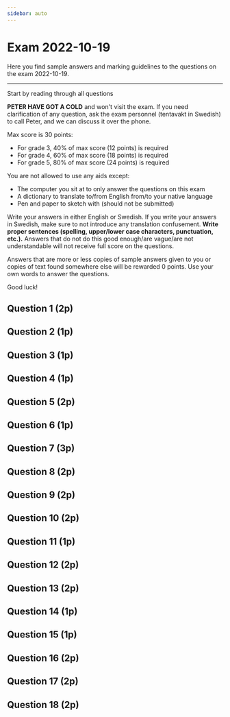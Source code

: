 ```yaml
---
sidebar: auto
---
```

# Exam 2022-10-19
Here you find sample answers and marking guidelines to the questions on the exam 2022-10-19.

---

Start by reading through all questions

**PETER HAVE GOT A COLD** and won't visit the exam. If you need clarification of any question, ask the exam personnel (tentavakt in Swedish) to call Peter, and we can discuss it over the phone.

Max score is 30 points:

* For grade 3, 40% of max score (12 points) is required
* For grade 4, 60% of max score (18 points) is required
* For grade 5, 80% of max score (24 points) is required

You are not allowed to use any aids except:

* The computer you sit at to only answer the questions on this exam
* A dictionary to translate to/from English from/to your native language
* Pen and paper to sketch with (should not be submitted)

Write your answers in either English or Swedish. If you write your answers in Swedish, make sure to not introduce any translation confusement. **Write proper sentences (spelling, upper/lower case characters, punctuation, etc.).** Answers that do not do this good enough/are vague/are not understandable will not receive full score on the questions.

Answers that are more or less copies of sample answers given to you or copies of text found somewhere else will be rewarded 0 points. Use your own words to answer the questions.

Good luck!




## Question 1 (2p)
<ExamQuestion>
<template v-slot:question>

Name the method one should use in HTTP when the request is about:

1. Deleting a resource
2. Retrieving a resource
3. Creating a new resource
3. Updating a new resource

You will get:

* 0.5 points for each correct name (spelling must be correct)

</template>
<template v-slot:sample-answer>

1. `DELETE`
2. `GET`
3. `POST`
4. `PUT`

</template>
<template v-slot:marking-guidelines>

* 0.5 points for each correct name (spelling must be correct)

</template>
</ExamQuestion>




## Question 2 (1p)
<ExamQuestion>
<template v-slot:question>

Explain why the URI `/create-movie` is no good URI to use in a REST API.

</template>
<template v-slot:sample-answer>

In HTTP, the URI should only identify the resource the request is about. The URI `/create-movie` do not only identify that the request is about a movie resource, but it also suggests that the request is about creating a movie resource. That part (`create-`) should not be in the URI, but the method (e.g. POST) should indicate that the request is about creating a resource.

</template>
<template v-slot:marking-guidelines>

* 1 point for URI should only identify resources, not "action"

</template>
</ExamQuestion>





## Question 3 (1p)
<ExamQuestion>
<template v-slot:question>

Explain when the `Accept` header is used in HTTP. Also, give one example of a value it can have, and explain how that value should be interpreted.

</template>
<template v-slot:sample-answer>

The `Accept` header is used in HTTP requests. It can, for example, have the value `application/json`, which means that the client would like to get back the body of the response in JSON format.

</template>
<template v-slot:marking-guidelines>

* 0.33 points for used in request
* 0.33 points for sample value
  * (0.23 points if provided value is too far from correct value)
* 0.33 points for explanation of sample value

</template>
</ExamQuestion>





## Question 4 (1p)
<ExamQuestion>
<template v-slot:question>

Name the HTTP header that is used to indicate in which data format the body of the request is written in.

</template>
<template v-slot:sample-answer>

Content-Type

</template>
<template v-slot:marking-guidelines>

* 1 point for correct answer
  * (0.75 points for spelling errors)

</template>
</ExamQuestion>







## Question 5 (2p)
<ExamQuestion>
<template v-slot:question>

Write the HTTP status code one should use in a response when the request:

1. Couldn't be carried out, because something on the server didn't work as expected (for example the web app couldn't communicate with the database)
2. The server successfully carried out the request, and a new resource was created
3. The server successfully carried out the request, but no resource is sent back (the response contains no body)
4. The resource identified by the URI doesn't exist

You will get:

* 0.5 points for each correct status code

</template>
<template v-slot:sample-answer>

1. 500
2. 201
3. 204
4. 404

</template>
<template v-slot:marking-guidelines>

* 0.5 points for each correct status code

</template>
</ExamQuestion>









## Question 6 (1p)
<ExamQuestion>
<template v-slot:question>

REST is built upon a set of constraints. In this context, give a general description of what a constraint is.

</template>
<template v-slot:sample-answer>

A constraint means something that is limiting us in how to build the system. It prevents us from building the system in a bad way. The more of these constraints we use, the more of the bad ways of building the system we will avoid, and it is more likely that we will end up with a good system.

</template>
<template v-slot:marking-guidelines>

* 1 point for a correct description

</template>
</ExamQuestion>






## Question 7 (3p)
<ExamQuestion>
<template v-slot:question>

Name and describe each constraint REST consists of.

</template>
<template v-slot:sample-answer>

See [CHAPTER 5, Representational State Transfer (REST)](https://www.ics.uci.edu/~fielding/pubs/dissertation/rest_arch_style.htm) in Roy Fielding's dissertation *Architectural Styles and
the Design of Network-based Software Architectures*.

</template>
<template v-slot:marking-guidelines>

* 0.25 points for each correct name
* 0.25 points for each correct description

OR (if the code-on-demand constraint is not mentioned):

* 0.25 points for each correct name
* 0.25 points for each correct description
* 0.5 points for overall very good, accurate and correct descriptions

</template>
</ExamQuestion>






## Question 8 (2p)
<ExamQuestion>
<template v-slot:question>

On a backend storing information about humans, the following SQLite table is used to store the humans:

|id|name|age|
|---|---|---|
|1  | Alice | 10 |
|2  | Bob | 15 |
|3  | Alice | 15 |
|4  | Claire | 20 |
|5  | Claire | 10 |
| ... | ... | ... |

As you can see, there are many humans, and some of them have the same name, or the same age. To find one that you are looking for without knowing all details about, it would be good to support filtering, so clients can obtain only the humans that have a specific name, or a specific age, or both.

Your task is to design the REST API for this request, so clients in the HTTP request can specify the name, or age, or both, and would only get back the humans matching those values.

You only need to design the HTTP request, not the response.

</template>
<template v-slot:sample-answer>

Since the request is about retrieving resources, the `GET` method should be used.

Since the request is about human resources, the URI `/humans` is a good choice.

To filter, the query string parameters can be used:

* `/humans` would send back all humans
* `/humans?age=AGE` would send back all humans with the age `AGE` (an actual number, like `10`)
* `/humans?name=NAME` would send back all humans with the name `NAME` (an actual name, like `Alice`)
* `/humans?age=AGE&name=NAME` would send back all humans with the age `AGE` (an actual number, like `10`) and the name `NAME` (an actual name, like `Alice`)

</template>
<template v-slot:marking-guidelines>

* 0.25 points for GET
* 0.25 points for `/humans` (or similar)
* 1.5 points for suggesting query string parameters
  * 0.5 points for instead suggesting `/humans/age/THE_AGE` and `/humans/name/THE_NAME`

</template>
</ExamQuestion>






## Question 9 (2p)
<ExamQuestion>
<template v-slot:question>

On a backend storing information about blogposts, the following SQLite table is used to store the blogposts:

|id|title|content|
|---|---|---|
|1  | HTML | HTML is fun. |
|2  | CSS | CSS is very fun! |

The backend is implemented in Express, and the following code is used to send back a blogpost with a specific id:

```js
app.get('/blogposts/:id', function(request, response){
    
    const id = request.params.id
    
    const query = "SELECT * FROM blogposts WHERE id = ?"
    const values = [id]
    
    db.get(query, values, function(error, blogpost){
        
        // Let us assume no error occurs.
        
        response.json(blogpost)
        
    })
    
})
```

Write the body the HTTP response would contain for the request GET `/blogposts/2`.

</template>
<template v-slot:sample-answer>

```json
{
  "id": 2,
  "title": "CSS",
  "content": "CSS is very fun!"
}
```

</template>
<template v-slot:marking-guidelines>

* 2 points for an answer that is largely correct
* Small point reductions for smaller errors:
  * -0.1 points for keys/string values being surrounded by `'` instead of `"` (has to be `"` in JSON)
  * -0.25 points for keys not being surrounded by quotes at all
  * -0.25 points for `"2"` instead of `2`
  * -0.5 points for excluding the `id` property 
  * -0.5 points for string values not being surrounded by quotes at all
  * -0.5 points for including a JSON array

</template>
</ExamQuestion>





## Question 10 (2p)
<ExamQuestion>
<template v-slot:question>

Explain how a middleware is implemented in Express. Don't explain how a specific middleware is implemented, just give a general description.

</template>
<template v-slot:sample-answer>

A middleware in Express is implemented as a function. The function will be called each time the Express application receives an HTTP request. When it's called, it will be passed 3 arguments:

* `request`, which is an object containing information about the HTTP request that is being received
* `response`, which is an object containing information about the HTTP response that should be sent back to the client
* `next`, which is a function one should call if the next middleware in the Express application should be invoked

</template>
<template v-slot:marking-guidelines>

* 0.5 points for function
* 0.5 points for `req`/`request` parameter
* 0.5 points for `res`/`response` parameter
* 0.5 points for `next` parameter

</template>
</ExamQuestion>






## Question 11 (1p)
<ExamQuestion>
<template v-slot:question>

Does it make sense to put the user's favorite color in an ID Token? Justify your answer.

</template>
<template v-slot:sample-answer>

The ID Token should contain information about the user, and if the frontend needs to know which the user's favorite color is, then putting that information in the ID Token makes sense.

</template>
<template v-slot:marking-guidelines>

* 1 point for an answer with a correct and valid justification

</template>
</ExamQuestion>







## Question 12 (2p)
<ExamQuestion>
<template v-slot:question>

Explain why it's very important that the secret the server use to generate a JWT Access Token is known only by the server.

</template>
<template v-slot:sample-answer>

If someone else knows the secret, then that someone else is able to create his own JWT Access Token and put whatever information in it he wants, which the server then would trust.

For example, when a user logs in, the server might put the user's account id in the Access Token, which means "Anyone with this Access Token is authorized to act on the behalf of the user with this account id". If Alice knows the secret the server uses to generate the Access Token, she can create her own Access Token and put Bob's account id in it, which gives her the permission to act on behalf of Bob's account, which she shouldn't have permission to do.

</template>
<template v-slot:marking-guidelines>

* 2 points for a valid answer

</template>
</ExamQuestion>







## Question 13 (2p)
<ExamQuestion>
<template v-slot:question>

Explain what the difference between authorization and authentication is.

</template>
<template v-slot:sample-answer>

Authentication is about proving who you are, for example by providing a username and a password, to prove that you are the owner of a specific account.

Authorization is about checking if a user is allowed to do something. For example, if a user should only be allowed to remove her own account on a website (and not anyone else's), then when the website receives the delete request it must check that the user is logged in to the account that should be removed.

</template>
<template v-slot:marking-guidelines>

* 1 point for correct description of authentication
* 1 point for correct description of authorization

OR

* 1 point if each term describes the other one

</template>
</ExamQuestion>







## Question 14 (1p)
<ExamQuestion>
<template v-slot:question>

Below is the table `humans` found in a database (not all rows are shown).

|id|name|age|
|---|---|---|
|1  | Alice | 10 |
|2  | Bob | 20 |
|3  | Claire | 15 |
| ... | ... | ... |

Write an SQL query that sets `age` to `18` for all humans that currently has an `age` lower than `18`.

</template>
<template v-slot:sample-answer>

```sql
UPDATE humans SET age = 18 WHERE age < 18
```

</template>
<template v-slot:marking-guidelines>

* 0.25 points for an answer that has most of the correct SQL parts, but in wrong order

OR

* 1 point for an answer that is largely correct
* Small point reductions for smaller errors:
  * -0.1 points for `humans SET ...`
  * -0.1 points for `UPDATE * FROM humans ...`
  * -0.1 points for using `to` instead of `=`
  * -0.25 for having `SET` and `WHERE` in wrong order

</template>
</ExamQuestion>







## Question 15 (1p)
<ExamQuestion>
<template v-slot:question>

Below is the table `humans` found in a database (not all rows are shown).

|id|name|age|
|---|---|---|
|1  | Alice | 10 |
|2  | Bob | 20 |
|3  | Claire | 15 |
| ... | ... | ... |

Write an SQL query that deletes all humans with the name `Bob`.

</template>
<template v-slot:sample-answer>

```sql
DELETE FROM humans WHERE name = "Bob"
```

</template>
<template v-slot:marking-guidelines>

* 1 point for an answer that is largely correct
* Small point reductions for smaller errors:
  * -0.1 points for `DELETE humans ...`
  * -0.1 points for `DELETE * FROM humans ...`
  * -0.1 points for `DELETE id, name, age FROM humans ...`
  * -0.1 points for `:` instead of `=`
  * -0.2 points for not having quotes around `Bob`
  * -0.2 points for writing `bob` instead of `Bob`
  * -0.5 points for not including name of table in query

</template>
</ExamQuestion>







## Question 16 (2p)
<ExamQuestion>
<template v-slot:question>

Explain what a foreign key is. Also, give an example of a database (tables and fields) that would contain a foreign key.

</template>
<template v-slot:sample-answer>

A foreign key is a field in one database table that (in most cases) refers to the primary key field in another table. This way we can have relations between data, and use it to, for example, keep track of which user that created which blogpost.

The `accounts` table:

|id|username|password|
|---|---|---|
|1  | Alice | abc123 |
|2  | Bob | bobby |
| ... | ... | ... |

The `blogposts` table:

|id|title|content|accountId|
|---|---|---|---|
|1  | HTML is fun | ... | 1 |
|2  | CSS is also fun | ... | 1 |
| ... | ... | ... | ... |

In the `blogposts` table above, the `accountId` field is a foreign key to the primary key field `id` in the `accounts` table, and we can see that Alice har written the two blogposts *HTML is fun* and *CSS is also fun*.

</template>
<template v-slot:marking-guidelines>

* 1 point for correct explanation
* 1 point for correct example

</template>
</ExamQuestion>







## Question 17 (2p)
<ExamQuestion>
<template v-slot:question>

Explain what `v-model` is used for in Vue.

</template>
<template v-slot:sample-answer>

`v-model` in Vue is used on HTML element the user can enter input through, such as `<input>`. It will map what the user enters in the element to a value in the model of the Vue component. It also works the other way around, so if the program changes the value stored in the model, `v-model` will update the HTML element to show the new value.

</template>
<template v-slot:marking-guidelines>

* 1 point for storing what the user types in input elements in the model
* 1 point for setting what is stored in the model to the input element

</template>
</ExamQuestion>








## Question 18 (2p)
<ExamQuestion>
<template v-slot:question>

Explain what props are used for in Vue.

</template>
<template v-slot:sample-answer>

When one Vue component (the parent) makes use of another Vue component (the child), the parent can pass values to the child through `props` (almost like HTML attributes) to give the child access to information it needs to function as it should.

</template>
<template v-slot:marking-guidelines>

* 2 points for passing data to child component

</template>
</ExamQuestion>